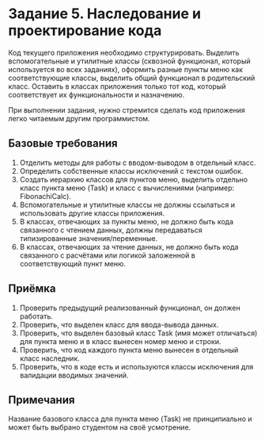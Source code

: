 # Задание 5. Наследование и проектирование кода

Код текущего приложения необходимо структурировать. Выделить вспомогательные и утилитные классы (сквозной функционал, который используется во всех заданиях), оформить разные пункты меню как соответствующие классы, выделить общий функционал в родительский класс. Оставить в классах приложения только тот код, который соответствует их функциональности и назначению.

При выполнении задания, нужно стремится сделать код приложения легко читаемым другим программистом.

## Базовые требования

1. Отделить методы для работы с вводом-выводом в отдельный класс.
2. Определить собственные классы исключений с текстом ошибок.
3. Создать иерархию классов для пунктов меню, выделить отдельно класс пункта меню (Task) и класс с вычислениями (например: FibonachiCalc).
4. Вспомогательные и утилитные классы не должны ссылаться и использовать другие классы приложения.
5. В классах, отвечающих за пункты меню, не должно быть кода связанного с чтением данных, должны передаваться типизированные значения/переменные.
6. В классах, отвечающих за чтение данных, не должно быть кода связанного с расчётами или логикой заложенной в соответствующий пункт меню.

## Приёмка

1. Проверить предыдущий реализованный функционал, он должен работать.
2. Проверить, что выделен класс для ввода-вывода данных.
3. Проверить, что выделен базовый класс Task (имя может отличаться) для пункта меню и в класс вынесен номер меню и строки.
4. Проверить, что код каждого пункта меню вынесен в отдельный класс наследник.
5. Проверить, что в коде есть и используются классы исключения для валидации вводимых значений.

## Примечания

Название базового класса для пункта меню (Task) не принципиально и может быть выбрано студентом на своё усмотрение.
